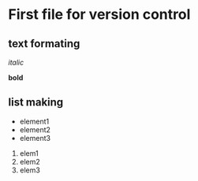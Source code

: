 # First file for version control

## text formating
*italic*

**bold**

## list making
* element1
* element2
* element3

1. elem1
2. elem2
3. elem3
